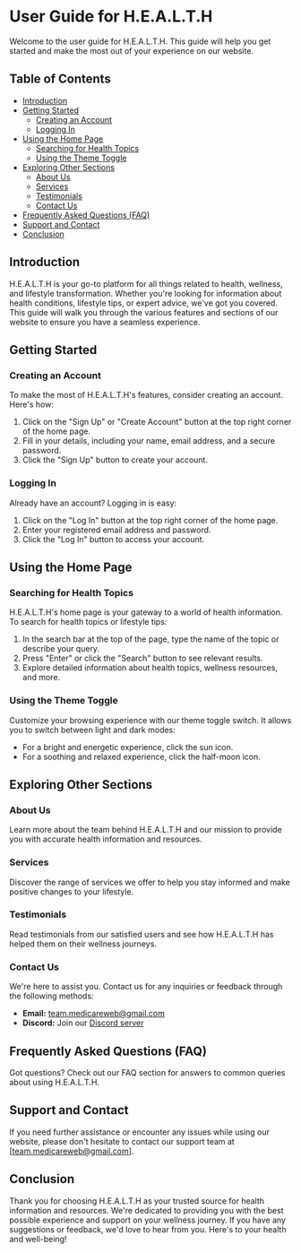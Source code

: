# User Guide for H.E.A.L.T.H

Welcome to the user guide for H.E.A.L.T.H. This guide will help you get started and make the most out of your experience on our website.

## Table of Contents
- [Introduction](#introduction)
- [Getting Started](#getting-started)
  - [Creating an Account](#creating-an-account)
  - [Logging In](#logging-in)
- [Using the Home Page](#using-the-home-page)
  - [Searching for Health Topics](#searching-for-health-topics)
  - [Using the Theme Toggle](#using-the-theme-toggle)
- [Exploring Other Sections](#exploring-other-sections)
  - [About Us](#about-us)
  - [Services](#services)
  - [Testimonials](#testimonials)
  - [Contact Us](#contact-us)
- [Frequently Asked Questions (FAQ)](#frequently-asked-questions-faq)
- [Support and Contact](#support-and-contact)
- [Conclusion](#conclusion)

## Introduction
H.E.A.L.T.H is your go-to platform for all things related to health, wellness, and lifestyle transformation. Whether you're looking for information about health conditions, lifestyle tips, or expert advice, we've got you covered. This guide will walk you through the various features and sections of our website to ensure you have a seamless experience.

## Getting Started

### Creating an Account
To make the most of H.E.A.L.T.H's features, consider creating an account. Here's how:

1. Click on the "Sign Up" or "Create Account" button at the top right corner of the home page.
2. Fill in your details, including your name, email address, and a secure password.
3. Click the "Sign Up" button to create your account.

### Logging In
Already have an account? Logging in is easy:

1. Click on the "Log In" button at the top right corner of the home page.
2. Enter your registered email address and password.
3. Click the "Log In" button to access your account.

## Using the Home Page

### Searching for Health Topics
H.E.A.L.T.H's home page is your gateway to a world of health information. To search for health topics or lifestyle tips:

1. In the search bar at the top of the page, type the name of the topic or describe your query.
2. Press "Enter" or click the "Search" button to see relevant results.
3. Explore detailed information about health topics, wellness resources, and more.

### Using the Theme Toggle
Customize your browsing experience with our theme toggle switch. It allows you to switch between light and dark modes:

- For a bright and energetic experience, click the sun icon.
- For a soothing and relaxed experience, click the half-moon icon.

## Exploring Other Sections

### About Us
Learn more about the team behind H.E.A.L.T.H and our mission to provide you with accurate health information and resources.

### Services
Discover the range of services we offer to help you stay informed and make positive changes to your lifestyle.

### Testimonials
Read testimonials from our satisfied users and see how H.E.A.L.T.H has helped them on their wellness journeys.

### Contact Us
We're here to assist you. Contact us for any inquiries or feedback through the following methods:

- **Email:** team.medicareweb@gmail.com
- **Discord:** Join our [Discord server](https://discord.gg/7TF9zaU97V)

## Frequently Asked Questions (FAQ)
Got questions? Check out our FAQ section for answers to common queries about using H.E.A.L.T.H.

## Support and Contact
If you need further assistance or encounter any issues while using our website, please don't hesitate to contact our support team at [team.medicareweb@gmail.com].

## Conclusion
Thank you for choosing H.E.A.L.T.H as your trusted source for health information and resources. We're dedicated to providing you with the best possible experience and support on your wellness journey. If you have any suggestions or feedback, we'd love to hear from you. Here's to your health and well-being!
